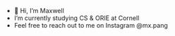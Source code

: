 - 👋 Hi, I’m Maxwell
- I’m currently studying CS & ORIE at Cornell
- Feel free to reach out to me on Instagram @mx.pang

<!---
maxwell1231/maxwell1231 is a ✨ special ✨ repository because its `README.md` (this file) appears on your GitHub profile.
You can click the Preview link to take a look at your changes.
--->
